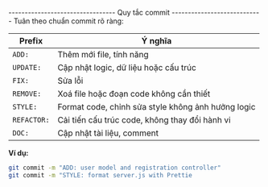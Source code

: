 --------------------------------- Quy tắc commit ----------------------------
Tuân theo chuẩn commit rõ ràng:

| Prefix      | Ý nghĩa                                      	   |
|-------------|----------------------------------------------	   |
| `ADD:`      | Thêm mới file, tính năng                     	   |
| `UPDATE:`   | Cập nhật logic, dữ liệu hoặc cấu trúc        	   |
| `FIX:`      | Sửa lỗi                                            |
| `REMOVE:`   | Xoá file hoặc đoạn code không cần thiết            |
| `STYLE:`    | Format code, chỉnh sửa style không ảnh hưởng logic |
| `REFACTOR:` | Cải tiến cấu trúc code, không thay đổi hành vi     |
| `DOC:`      | Cập nhật tài liệu, comment                         |

**Ví dụ:**
```bash
git commit -m "ADD: user model and registration controller"
git commit -m "STYLE: format server.js with Prettie
